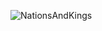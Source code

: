 ![NationsAndKings](https://github.com/smblackwll/nationsandkings-1.20.2/assets/25370145/c4eea6d4-3477-402c-984c-4d79c1aa62ad)
